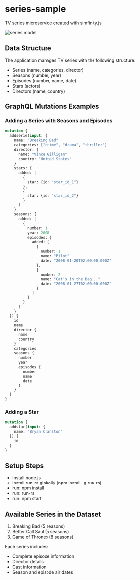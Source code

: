# series-sample
TV series microservice created with simfinity.js

![series model](https://drive.google.com/uc?export=view&id=1J-dIcMMYg-BnSYe2gLFYi0EeptdzTPyG)

## Data Structure

The application manages TV series with the following structure:
- Series (name, categories, director)
- Seasons (number, year)
- Episodes (number, name, date)
- Stars (actors)
- Directors (name, country)

## GraphQL Mutations Examples

### Adding a Series with Seasons and Episodes

```graphql
mutation {
  addserie(input: {
    name: "Breaking Bad"
    categories: ["crime", "drama", "thriller"]
    director: { 
      name: "Vince Gilligan" 
      country: "United States" 
    }
    stars: {
      added: [
        {
          star: {id: "star_id_1"}
        },
        {
          star: {id: "star_id_2"}
        }
      ]
    }
    seasons: { 
      added: [
        {
          number: 1
          year: 2008
          episodes: { 
            added: [
              {
                number: 1
                name: "Pilot"
                date: "2008-01-20T02:00:00.000Z"
              },
              {
                number: 2
                name: "Cat's in the Bag..."
                date: "2008-01-27T02:00:00.000Z"
              }
            ]
          }
        }
      ]
    }
  }) {
    id
    name
    director { 
      name 
      country 
    }
    categories
    seasons {
      number
      year
      episodes {
        number 
        name 
        date
      }
    }
  }
}
```

### Adding a Star

```graphql
mutation {
  addstar(input: {
    name: "Bryan Cranston"
  }) {
    id
  }
}
```

## Setup Steps
- install node.js
- install run-rs globally (npm install -g run-rs)
- run: npm install
- run: run-rs
- run: npm start

## Available Series in the Dataset
1. Breaking Bad (5 seasons)
2. Better Call Saul (5 seasons)
3. Game of Thrones (8 seasons)

Each series includes:
- Complete episode information
- Director details
- Cast information
- Season and episode air dates
